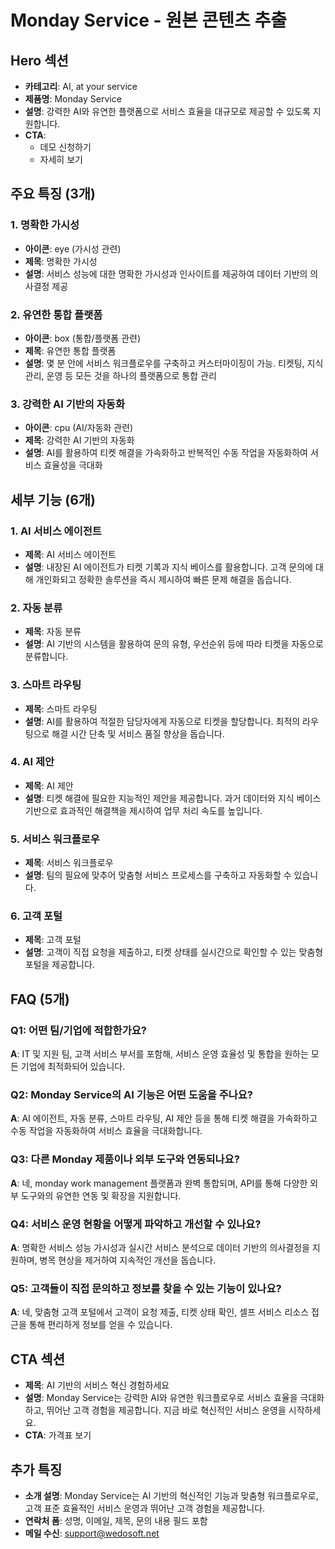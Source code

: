 # Monday Service - 원본 콘텐츠 추출

## Hero 섹션
- **카테고리**: AI, at your service
- **제품명**: Monday Service
- **설명**: 강력한 AI와 유연한 플랫폼으로 서비스 효율을 대규모로 제공할 수 있도록 지원합니다.
- **CTA**: 
  - 데모 신청하기
  - 자세히 보기

## 주요 특징 (3개)

### 1. 명확한 가시성
- **아이콘**: eye (가시성 관련)
- **제목**: 명확한 가시성
- **설명**: 서비스 성능에 대한 명확한 가시성과 인사이트를 제공하여 데이터 기반의 의사결정 제공

### 2. 유연한 통합 플랫폼
- **아이콘**: box (통합/플랫폼 관련)
- **제목**: 유연한 통합 플랫폼
- **설명**: 몇 분 안에 서비스 워크플로우를 구축하고 커스터마이징이 가능. 티켓팅, 지식 관리, 운영 등 모든 것을 하나의 플랫폼으로 통합 관리

### 3. 강력한 AI 기반의 자동화
- **아이콘**: cpu (AI/자동화 관련)
- **제목**: 강력한 AI 기반의 자동화
- **설명**: AI를 활용하여 티켓 해결을 가속화하고 반복적인 수동 작업을 자동화하여 서비스 효율성을 극대화

## 세부 기능 (6개)

### 1. AI 서비스 에이전트
- **제목**: AI 서비스 에이전트
- **설명**: 내장된 AI 에이전트가 티켓 기록과 지식 베이스를 활용합니다. 고객 문의에 대해 개인화되고 정확한 솔루션을 즉시 제시하여 빠른 문제 해결을 돕습니다.

### 2. 자동 분류
- **제목**: 자동 분류
- **설명**: AI 기반의 시스템을 활용하여 문의 유형, 우선순위 등에 따라 티켓을 자동으로 분류합니다.

### 3. 스마트 라우팅
- **제목**: 스마트 라우팅
- **설명**: AI를 활용하여 적절한 담당자에게 자동으로 티켓을 할당합니다. 최적의 라우팅으로 해결 시간 단축 및 서비스 품질 향상을 돕습니다.

### 4. AI 제안
- **제목**: AI 제안
- **설명**: 티켓 해결에 필요한 지능적인 제안을 제공합니다. 과거 데이터와 지식 베이스 기반으로 효과적인 해결책을 제시하여 업무 처리 속도를 높입니다.

### 5. 서비스 워크플로우
- **제목**: 서비스 워크플로우
- **설명**: 팀의 필요에 맞추어 맞춤형 서비스 프로세스를 구축하고 자동화할 수 있습니다.

### 6. 고객 포털
- **제목**: 고객 포털
- **설명**: 고객이 직접 요청을 제출하고, 티켓 상태를 실시간으로 확인할 수 있는 맞춤형 포털을 제공합니다.

## FAQ (5개)

### Q1: 어떤 팀/기업에 적합한가요?
**A**: IT 및 지원 팀, 고객 서비스 부서를 포함해, 서비스 운영 효율성 및 통합을 원하는 모든 기업에 최적화되어 있습니다.

### Q2: Monday Service의 AI 기능은 어떤 도움을 주나요?
**A**: AI 에이전트, 자동 분류, 스마트 라우팅, AI 제안 등을 통해 티켓 해결을 가속화하고 수동 작업을 자동화하여 서비스 효율을 극대화합니다.

### Q3: 다른 Monday 제품이나 외부 도구와 연동되나요?
**A**: 네, monday work management 플랫폼과 완벽 통합되며, API를 통해 다양한 외부 도구와의 유연한 연동 및 확장을 지원합니다.

### Q4: 서비스 운영 현황을 어떻게 파악하고 개선할 수 있나요?
**A**: 명확한 서비스 성능 가시성과 실시간 서비스 분석으로 데이터 기반의 의사결정을 지원하며, 병목 현상을 제거하여 지속적인 개선을 돕습니다.

### Q5: 고객들이 직접 문의하고 정보를 찾을 수 있는 기능이 있나요?
**A**: 네, 맞춤형 고객 포털에서 고객이 요청 제출, 티켓 상태 확인, 셀프 서비스 리소스 접근을 통해 편리하게 정보를 얻을 수 있습니다.

## CTA 섹션
- **제목**: AI 기반의 서비스 혁신 경험하세요
- **설명**: Monday Service는 강력한 AI와 유연한 워크플로우로 서비스 효율을 극대화하고, 뛰어난 고객 경험을 제공합니다. 지금 바로 혁신적인 서비스 운영을 시작하세요.
- **CTA**: 가격표 보기

## 추가 특징
- **소개 설명**: Monday Service는 AI 기반의 혁신적인 기능과 맞춤형 워크플로우로, 고객 표준 효율적인 서비스 운영과 뛰어난 고객 경험을 제공합니다.
- **연락처 폼**: 성명, 이메일, 제목, 문의 내용 필드 포함
- **메일 수신**: support@wedosoft.net